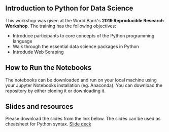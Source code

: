 ## Introduction to Python for Data Science

This workshop was given at the World Bank's **2019 Reproducible Research Workshop**. The training has the following objectives:
 - Introduce participants to core concepts of the Python programming language
 - Walk through the essential data science packages in Python
 - Introdude Web Scraping
 
## How to Run the Notebooks
The notebooks can be downloaded and run on your local machine using your Jupyter Notebooks installation (eg. Anaconda). 
You can download the repository by either cloning it or downloading it.

## Slides and resources
Please download the slides from the link below. The slides can be used as cheatsheet for Python syntax.
[Slide deck](https://drive.google.com/file/d/1YpYz_kc3kGze3EQt9IK8WPLu-nZSqhft/view?usp=sharing)
 
